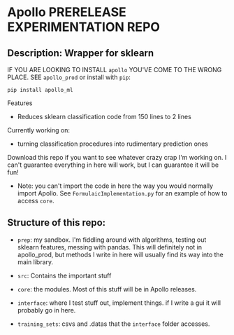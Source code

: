 # Apollo PRERELEASE EXPERIMENTATION REPO
## Description: Wrapper for sklearn

IF YOU ARE LOOKING TO INSTALL `apollo` YOU'VE COME TO THE WRONG PLACE. SEE `apollo_prod` or install with `pip`:

`pip install apollo_ml`

Features
- Reduces sklearn classification code from 150 lines to 2 lines

Currently working on:
- turning classification procedures into rudimentary prediction ones

Download this repo if you want to see whatever crazy crap I'm working on. I can't guarantee everything in here will work, but I can guarantee it will be fun! 

- Note: you can't import the code in here the way you would normally import Apollo. See `FormulaicImplementation.py` for an example of how to access `core`. 

## Structure of this repo:
- `prep`: my sandbox. I'm fiddling around with algorithms, testing out sklearn features, messing with pandas. This will definitely not in apollo_prod, but methods I write in here will usually find its way into the main library.

- `src`: Contains the important stuff
 - `core`: the modules. Most of this stuff will be in Apollo releases. 
 - `interface`: where I test stuff out, implement things. if I write a gui it will probably go in here.

- `training_sets`: csvs and .datas that the `interface` folder accesses. 
